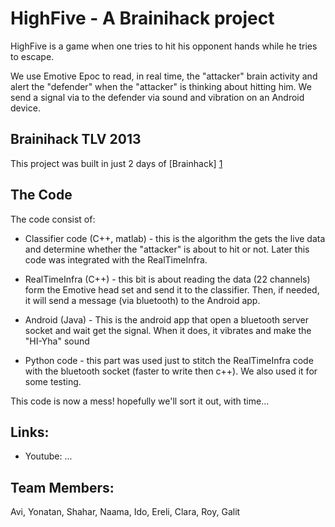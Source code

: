 HighFive - A Brainihack project
===============================

HighFive is a game when one tries to hit his opponent hands while he tries to escape.

We use Emotive Epoc to read, in real time, the "attacker" brain activity and alert the "defender" when the "attacker" is thinking about hitting him. We send a signal via to the defender via sound and vibration on an Android device.

Brainihack TLV 2013
-------------------

This project was built in just 2 days of [Brainhack] [1]

  [1]: http://brainihack.org/       "Brainihack"

The Code
--------

The code consist of:

* Classifier code (C++, matlab) - this is the algorithm the gets the live data and determine whether the "attacker" is about to hit or not. Later this code was integrated with the RealTimeInfra.

* RealTimeInfra (C++) - this bit is about reading the data (22 channels) form the Emotive head set and send it to the classifier. Then, if needed, it will send a message (via bluetooth) to the Android app.

* Android (Java) - This is the android app that open a bluetooth server socket and wait get the signal. When it does, it vibrates and make the "HI-Yha" sound

* Python code - this part was used just to stitch the RealTimeInfra code with the bluetooth socket (faster to write then c++). We also used it for some testing.

This code is now a mess! hopefully we'll sort it out, with time...

Links:
------

* Youtube: ...

Team Members:
-------------
Avi, Yonatan, Shahar, Naama, Ido, Ereli, Clara, Roy, Galit
